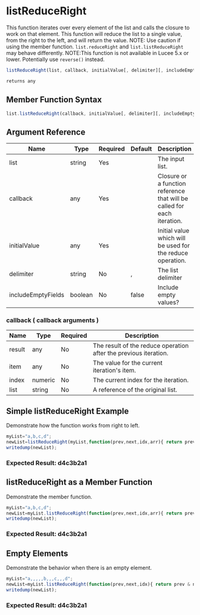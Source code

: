 # listReduceRight

This function iterates over every element of the list and calls the closure to work on that element. This function will reduce the list to a single value, from the right to the left, and will return the value.
NOTE: Use caution if using the member function. `list.reduceRight` and `list.listReduceRight` may behave differently.
NOTE:This function is not available in Lucee 5.x or lower. Potentially use `reverse()` instead.

```javascript
listReduceRight(list, callback, initialValue[, delimiter][, includeEmptyFields])
```

```javascript
returns any
```

## Member Function Syntax

```javascript
list.listReduceRight(callback, initialValue[, delimiter][, includeEmptyFields])
```

## Argument Reference

| Name | Type | Required | Default | Description |
| --- | --- | --- | --- | --- |
| list | string | Yes |  | The input list. |
| callback | any | Yes |  | Closure or a function reference that will be called for each iteration. |
| initialValue | any | Yes |  | Initial value which will be used for the reduce operation. |
| delimiter | string | No | , | The list delimiter |
| includeEmptyFields | boolean | No | false | Include empty values? |

### callback ( callback arguments )
| Name | Type | Required | Description |
| --- | --- | --- | --- |
| result | any | No | The result of the reduce operation after the previous iteration. |
| item | any | No | The value for the current iteration's item. |
| index | numeric | No | The current index for the iteration. |
| list | string | No | A reference of the original list. |

## Simple listReduceRight Example

Demonstrate how the function works from right to left.

```javascript
myList="a,b,c,d";
newList=listReduceRight(myList,function(prev,next,idx,arr){ return prev & next & idx },"");
writedump(newList);
```

### Expected Result: d4c3b2a1

## listReduceRight as a Member Function

Demonstrate the member function.

```javascript
myList="a,b,c,d";
newList=myList.listReduceRight(function(prev,next,idx,arr){ return prev & next & idx },"");
writedump(newList);
```

### Expected Result: d4c3b2a1

## Empty Elements

Demonstrate the behavior when there is an empty element.

```javascript
myList="a,,,,,b,,,c,,,d";
newList=myList.listReduceRight(function(prev,next,idx){ return prev & next & idx },"");
writedump(newList);
```

### Expected Result: d4c3b2a1
